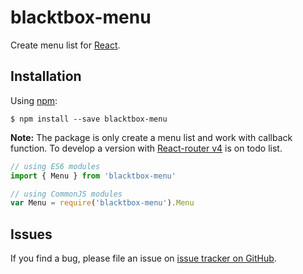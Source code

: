 # blacktbox-menu

Create menu list for [React](https://facebook.github.io/react).

## Installation

Using [npm](https://www.npmjs.com/):

    $ npm install --save blacktbox-menu

**Note:** The package is only create a menu list and work with callback function. To develop a version with [React-router v4](https://github.com/ReactTraining/react-router) is on todo list.

```js
// using ES6 modules
import { Menu } from 'blacktbox-menu'

// using CommonJS modules
var Menu = require('blacktbox-menu').Menu
```

## Issues

If you find a bug, please file an issue on [issue tracker on GitHub](https://github.com/BlackToolBoxLaboratory/blacktbox-menu/issues).